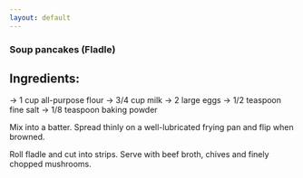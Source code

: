 ```yaml
---
layout: default
---
```

 
 
 ### Soup pancakes (Fladle)
 ## Ingredients:
-> 1 cup all-purpose flour
-> 3/4 cup milk
-> 2 large eggs
-> 1/2 teaspoon fine salt
-> 1/8 teaspoon baking powder

Mix into a batter. Spread thinly on a well-lubricated frying pan and flip when browned. 

Roll fladle and cut into strips. Serve with beef broth, chives and finely chopped mushrooms.  

```
